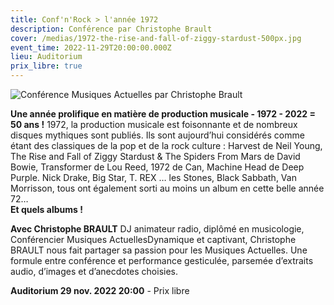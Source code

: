 ```yaml
---
title: Conf'n'Rock > l'année 1972
description: Conférence par Christophe Brault
cover: /medias/1972-the-rise-and-fall-of-ziggy-stardust-500px.jpg
event_time: 2022-11-29T20:00:00.000Z
lieu: Auditorium
prix_libre: true
---
```

![Conférence Musiques Actuelles par Christophe Brault](/medias/1972-the-rise-and-fall-of-ziggy-stardust-500px.jpg)

**Une année prolifique en matière de production musicale - 1972 - 2022 = 50 ans !** 1972, la production musicale est foisonnante et de nombreux disques mythiques sont publiés. Ils sont aujourd’hui considérés comme étant des classiques de la pop et de la rock culture : Harvest de Neil Young, The Rise and Fall of Ziggy Stardust & The Spiders From Mars de David Bowie, Transformer de Lou Reed, 1972 de Can, Machine Head de Deep Purple. Nick Drake, Big Star, T. REX … les Stones, Black Sabbath, Van Morrisson, tous ont également sorti au moins un album en cette belle année 72…\
**Et quels albums !**

**Avec Christophe BRAULT** DJ animateur radio, diplômé en musicologie, Conférencier Musiques ActuellesDynamique et captivant, Christophe BRAULT nous fait partager sa passion pour les Musiques Actuelles. Une formule entre conférence et performance gesticulée, parsemée d’extraits audio, d’images et d’anecdotes choisies.

**Auditorium 29 nov. 2022 20:00** - Prix libre